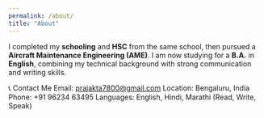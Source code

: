 ```yaml
---
permalink: /about/
title: "About"
---  
```



I completed my **schooling** and **HSC** from the same school, then pursued a **Aircraft Maintenance Engineering (AME)**. I am now studying for a **B.A.** in **English**, combining my technical background with strong communication and writing skills.  

📞 Contact Me
Email: prajakta7800@gmail.com
Location: Bengaluru, India
Phone: +91 96234 63495
Languages: English, Hindi, Marathi (Read, Write, Speak)
